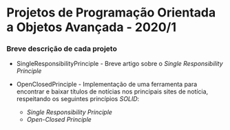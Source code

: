 # Projetos de Programação Orientada a Objetos Avançada - 2020/1

### Breve descrição de cada projeto

*   SingleResponsibilityPrinciple - Breve artigo sobre o *Single Responsibility Principle*

*   OpenClosedPrinciple - Implementação de uma ferramenta para encontrar e baixar títulos de notícias nos principais sites de notícia, respeitando os seguintes princípios *SOLID*: 
    -   *Single Responsibility Principle*
    -   *Open-Closed Principle*  